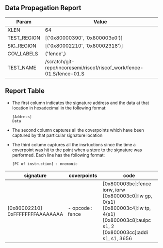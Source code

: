 
## Data Propagation Report

| Param       | Value    |
|-------------|----------|
| XLEN        | 64      |
| TEST_REGION | [('0x80000390', '0x800003e0')]      |
| SIG_REGION  | [('0x80002210', '0x80002318')]      |
| COV_LABELS  | ('fence',)      |
| TEST_NAME   | /scratch/git-repo/incoresemi/riscof/riscof_work/fence-01.S/fence-01.S    |

## Report Table

- The first column indicates the signature address and the data at that location in hexadecimal in the following format: 
  ```
  [Address]
  Data
  ```

- The second column captures all the coverpoints which have been captured by that particular signature location

- The third column captures all the insrtuctions since the time a coverpoint was
  hit to the point when a store to the signature was performed. Each line has
  the following format:
  ```
  [PC of instruction] : mnemonic
  ```

|            signature             |     coverpoints     |                                                                             code                                                                             |
|----------------------------------|---------------------|--------------------------------------------------------------------------------------------------------------------------------------------------------------|
|[0x80002210]<br>0xFFFFFFFFAAAAAAAA|- opcode : fence<br> |[0x800003bc]:fence iorw, iorw<br> [0x800003c0]:lw gp, 0(s1)<br> [0x800003c4]:lw tp, 4(s1)<br> [0x800003c8]:auipc s1, 2<br> [0x800003cc]:addi s1, s1, 3656<br> |
